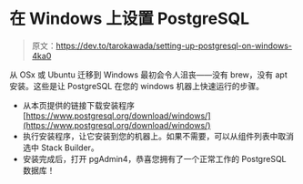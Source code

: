 # 在 Windows 上设置 PostgreSQL

> 原文：<https://dev.to/tarokawada/setting-up-postgresql-on-windows-4ka0>

从 OSx 或 Ubuntu 迁移到 Windows 最初会令人沮丧——没有 brew，没有 apt 安装。这些是让 PostgreSQL 在您的 windows 机器上快速运行的步骤。

*   从本页提供的链接下载安装程序[https://www.postgresql.org/download/windows/](https://www.postgresql.org/download/windows/)
*   执行安装程序，让它安装到您的机器上。如果不需要，可以从组件列表中取消选中 Stack Builder。
*   安装完成后，打开 pgAdmin4，恭喜您拥有了一个正常工作的 PostgreSQL 数据库！
